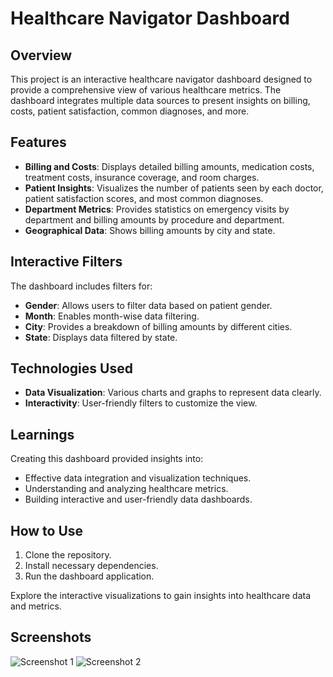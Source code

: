 
<!DOCTYPE html>
<html lang="en">
<head>
    <meta charset="UTF-8">
    <meta name="viewport" content="width=device-width, initial-scale=1.0">
    <title>Healthcare Navigator Dashboard</title>
</head>
<body>
    <h1>Healthcare Navigator Dashboard</h1>
    <h2>Overview</h2>
    <p>This project is an interactive healthcare navigator dashboard designed to provide a comprehensive view of various healthcare metrics. The dashboard integrates multiple data sources to present insights on billing, costs, patient satisfaction, common diagnoses, and more.</p>
    <h2>Features</h2>
    <ul>
        <li><strong>Billing and Costs</strong>: Displays detailed billing amounts, medication costs, treatment costs, insurance coverage, and room charges.</li>
        <li><strong>Patient Insights</strong>: Visualizes the number of patients seen by each doctor, patient satisfaction scores, and most common diagnoses.</li>
        <li><strong>Department Metrics</strong>: Provides statistics on emergency visits by department and billing amounts by procedure and department.</li>
        <li><strong>Geographical Data</strong>: Shows billing amounts by city and state.</li>
    </ul>
    <h2>Interactive Filters</h2>
    <p>The dashboard includes filters for:</p>
    <ul>
        <li><strong>Gender</strong>: Allows users to filter data based on patient gender.</li>
        <li><strong>Month</strong>: Enables month-wise data filtering.</li>
        <li><strong>City</strong>: Provides a breakdown of billing amounts by different cities.</li>
        <li><strong>State</strong>: Displays data filtered by state.</li>
    </ul>
    <h2>Technologies Used</h2>
    <ul>
        <li><strong>Data Visualization</strong>: Various charts and graphs to represent data clearly.</li>
        <li><strong>Interactivity</strong>: User-friendly filters to customize the view.</li>
    </ul>
    <h2>Learnings</h2>
    <p>Creating this dashboard provided insights into:</p>
    <ul>
        <li>Effective data integration and visualization techniques.</li>
        <li>Understanding and analyzing healthcare metrics.</li>
        <li>Building interactive and user-friendly data dashboards.</li>
    </ul>
    <h2>How to Use</h2>
    <ol>
        <li>Clone the repository.</li>
        <li>Install necessary dependencies.</li>
        <li>Run the dashboard application.</li>
    </ol>
    <p>Explore the interactive visualizations to gain insights into healthcare data and metrics.</p>
    <h2>Screenshots</h2>
    <img src="https://drive.google.com/uc?id=1VPbfYfx5DAONPywO5GU7ToxZZxTBHX6z" alt="Screenshot 1">
    <img src="https://drive.google.com/uc?id=1x9bnQfR9PhZLNF_C7zfUyoHqB6Bh7dIY" alt="Screenshot 2">
</body>
</html>
